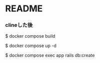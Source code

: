 # README

### clineした後

$ docker compose build

$ docker compose up -d

$ docker compose exec app rails db:create
